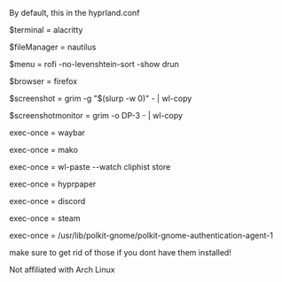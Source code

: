 By default, this in the hyprland.conf

$terminal = alacritty

$fileManager = nautilus

$menu = rofi -no-levenshtein-sort -show drun

$browser = firefox

$screenshot = grim -g "$(slurp -w 0)" - | wl-copy

$screenshotmonitor = grim -o DP-3 - | wl-copy



exec-once = waybar

exec-once = mako

exec-once = wl-paste --watch cliphist store

exec-once = hyprpaper

exec-once = discord

exec-once = steam

exec-once = /usr/lib/polkit-gnome/polkit-gnome-authentication-agent-1


make sure to get rid of those if you dont have them installed!





Not affiliated with Arch Linux

